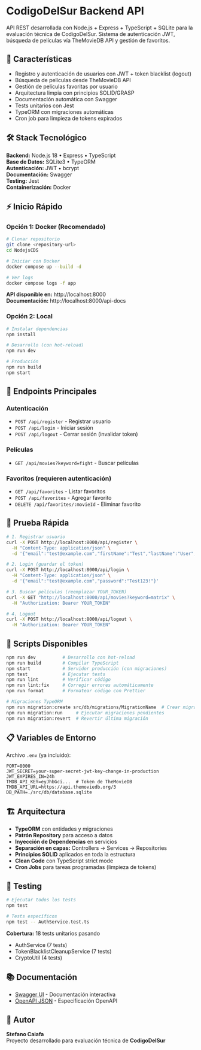 # CodigoDelSur Backend API

API REST desarrollada con Node.js + Express + TypeScript + SQLite para la evaluación técnica de CodigoDelSur. Sistema de autenticación JWT, búsqueda de películas vía TheMovieDB API y gestión de favoritos.

## 🚀 Características

- Registro y autenticación de usuarios con JWT + token blacklist (logout)
- Búsqueda de películas desde TheMovieDB API
- Gestión de películas favoritas por usuario
- Arquitectura limpia con principios SOLID/GRASP
- Documentación automática con Swagger
- Tests unitarios con Jest
- TypeORM con migraciones automáticas
- Cron job para limpieza de tokens expirados

## 🛠 Stack Tecnológico

**Backend:** Node.js 18 • Express • TypeScript  
**Base de Datos:** SQLite3 • TypeORM  
**Autenticación:** JWT • bcrypt  
**Documentación:** Swagger  
**Testing:** Jest  
**Containerización:** Docker

## ⚡ Inicio Rápido

### Opción 1: Docker (Recomendado)

```bash
# Clonar repositorio
git clone <repository-url>
cd NodejsCDS

# Iniciar con Docker
docker compose up --build -d

# Ver logs
docker compose logs -f app
```

**API disponible en:** http://localhost:8000  
**Documentación:** http://localhost:8000/api-docs

### Opción 2: Local

```bash
# Instalar dependencias
npm install

# Desarrollo (con hot-reload)
npm run dev

# Producción
npm run build
npm start
```

## 📡 Endpoints Principales

### Autenticación
- `POST /api/register` - Registrar usuario
- `POST /api/login` - Iniciar sesión
- `POST /api/logout` - Cerrar sesión (invalidar token)

### Películas
- `GET /api/movies?keyword=fight` - Buscar películas

### Favoritos (requieren autenticación)
- `GET /api/favorites` - Listar favoritos
- `POST /api/favorites` - Agregar favorito
- `DELETE /api/favorites/:movieId` - Eliminar favorito

## 🧪 Prueba Rápida

```bash
# 1. Registrar usuario
curl -X POST http://localhost:8000/api/register \
  -H "Content-Type: application/json" \
  -d '{"email":"test@example.com","firstName":"Test","lastName":"User","password":"Test123!"}'

# 2. Login (guardar el token)
curl -X POST http://localhost:8000/api/login \
  -H "Content-Type: application/json" \
  -d '{"email":"test@example.com","password":"Test123!"}'

# 3. Buscar películas (reemplazar YOUR_TOKEN)
curl -X GET "http://localhost:8000/api/movies?keyword=matrix" \
  -H "Authorization: Bearer YOUR_TOKEN"

# 4. Logout
curl -X POST http://localhost:8000/api/logout \
  -H "Authorization: Bearer YOUR_TOKEN"
```

## 🧰 Scripts Disponibles

```bash
npm run dev          # Desarrollo con hot-reload
npm run build        # Compilar TypeScript
npm start            # Servidor producción (con migraciones)
npm test             # Ejecutar tests
npm run lint         # Verificar código
npm run lint:fix     # Corregir errores automáticamente
npm run format       # Formatear código con Prettier

# Migraciones TypeORM
npm run migration:create src/db/migrations/MigrationName  # Crear migración
npm run migration:run     # Ejecutar migraciones pendientes
npm run migration:revert  # Revertir última migración
```

## 📋 Variables de Entorno

Archivo `.env` (ya incluido):

```env
PORT=8000
JWT_SECRET=your-super-secret-jwt-key-change-in-production
JWT_EXPIRES_IN=24h
TMDB_API_KEY=eyJhbGci...  # Token de TheMovieDB
TMDB_API_URL=https://api.themoviedb.org/3
DB_PATH=./src/db/database.sqlite
```

## 🏗 Arquitectura

- **TypeORM** con entidades y migraciones
- **Patrón Repository** para acceso a datos
- **Inyección de Dependencias** en servicios
- **Separación en capas:** Controllers → Services → Repositories
- **Principios SOLID** aplicados en toda la estructura
- **Clean Code** con TypeScript strict mode
- **Cron Jobs** para tareas programadas (limpieza de tokens)

## 🧪 Testing

```bash
# Ejecutar todos los tests
npm test

# Tests específicos
npm test -- AuthService.test.ts
```

**Cobertura:** 18 tests unitarios pasando
- AuthService (7 tests)
- TokenBlacklistCleanupService (7 tests)
- CryptoUtil (4 tests)

## 📚 Documentación

- [Swagger UI](http://localhost:8000/api-docs) - Documentación interactiva
- [OpenAPI JSON](http://localhost:8000/api-docs.json) - Especificación OpenAPI

## 👤 Autor

**Stefano Caiafa**  
Proyecto desarrollado para evaluación técnica de **CodigoDelSur**
